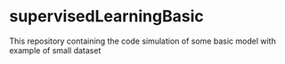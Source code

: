 # supervisedLearningBasic
This repository containing the code simulation of some basic model with example of small dataset
